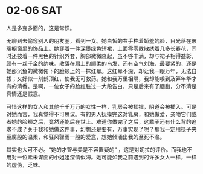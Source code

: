 # 02-06 SAT

人是多变多面的，这是常识。

无聊到去偷窥别人的朋友圈，看到一女。她白皙的右手杵着娇羞的脸，目光落在玻璃橱窗里的饰品上。她穿着一件深墨绿色短裙，上面零零散散绣着几多长春花，同时还披着一件黑色的针织外套，胸部微微隆起，虽不够丰满，却与裙子相得益彰，颇有一丝千金的韵味。散落在肩上的顺柔的乌发，还有空气刘海，最要紧的，还是她那沉鱼的微微俯下的脸颊上的一抹红晕。这红晕不深，却让我一眼万年，无法自拔；又好似一剂鹤顶红，使我无可救药。她和我万里相隔，我却能嗅到及笄年华才有的清香。是啊，一位女子的脸红胜过一大段告白，只是后来有了胭脂，分不清是真情还是假意。

可惜这样的女人和其他千千万万的女性一样，乳房会被揉捏，阴道会被插入。可是对她而言，我真觉得不可思议。有的男人抚摸完这对乳房，和她做爱，亲吻它们或者她的脸颊之后，竟然还能后在世上。难道你做完了之后，这辈子还有什么背的追求不成？关于我和她做这件事，幻想还是要有，万事实现了呢？那我一定用筷子夹豆腐般的温柔，和狂风骤雨一般的爱意，想她倾涌出我的至死不渝。

其实也大可不必。“她的才智与美是不容置疑的“ ，这是对妮拉的评价。而我也不用对一位素未谋面的小姐姐深情似海。她可能如我之前遇到的许多女人一样，一样的虚伪，乏味。

